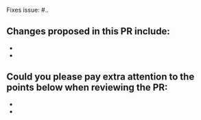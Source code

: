 Fixes issue: #..

Changes proposed in this PR include:
-
-
-

Could you please pay extra attention to the points below when reviewing the PR:
-
-
-
